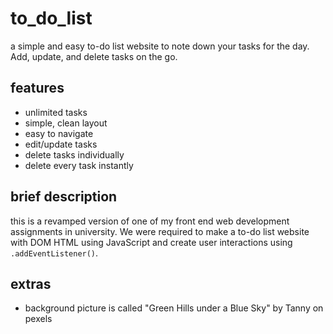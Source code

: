 # to_do_list

a simple and easy to-do list website to note down your tasks for the day. Add, update, and delete tasks on the go.

## features

- unlimited tasks
- simple, clean layout
- easy to navigate
- edit/update tasks
- delete tasks individually
- delete every task instantly

## brief description

this is a revamped version of one of my front end web development assignments in university. We were required to make a to-do list website with DOM HTML using JavaScript and create user interactions using `.addEventListener()`.

## extras

- background picture is called "Green Hills under a Blue Sky" by Tanny on pexels
